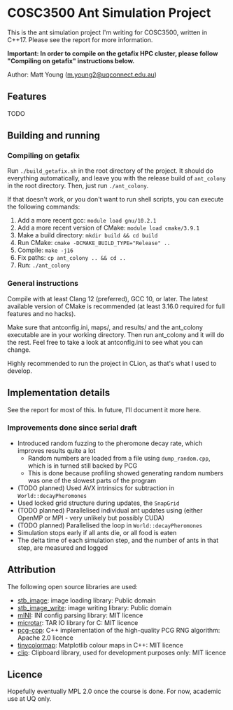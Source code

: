 # COSC3500 Ant Simulation Project
This is the ant simulation project I'm writing for COSC3500, written in C++17. Please see the report
for more information.

**Important: In order to compile on the getafix HPC cluster, please follow "Compiling on getafix" 
instructions below.**

Author: Matt Young (m.young2@uqconnect.edu.au)

## Features
TODO

## Building and running
### Compiling on getafix
Run `./build_getafix.sh` in the root directory of the project. It should do everything automatically,
and leave you with the release build of `ant_colony` in the root directory. Then, just run `./ant_colony`.

If that doesn't work, or you don't want to run shell scripts, you can execute the following commands:

1. Add a more recent gcc: `module load gnu/10.2.1`
2. Add a more recent version of CMake: `module load cmake/3.9.1`
3. Make a build directory: `mkdir build && cd build`
4. Run CMake: `cmake -DCMAKE_BUILD_TYPE="Release" ..`
5. Compile: `make -j16`
6. Fix paths: `cp ant_colony .. && cd ..`
7. Run: `./ant_colony`

### General instructions
Compile with at least Clang 12 (preferred), GCC 10, or later. The latest available version of CMake
is recommended (at least 3.16.0 required for full features and no hacks).

Make sure that antconfig.ini, maps/, and results/ and the ant_colony executable are in your working
directory. Then run ant_colony and it will do the rest. Feel free to take a look at antconfig.ini
to see what you can change.

Highly recommended to run the project in CLion, as that's what I used to develop.

## Implementation details
See the report for most of this. In future, I'll document it more here.

### Improvements done since serial draft
- Introduced random fuzzing to the pheromone decay rate, which improves results quite a lot
  - Random numbers are loaded from a file using `dump_random.cpp`, which is in turned still backed by PCG
  - This is done because profiling showed generating random numbers was one of the slowest parts of the program
- (TODO planned) Used AVX intrinsics for subtraction in `World::decayPheromones`
- Used locked grid structure during updates, the `SnapGrid`
- (TODO planned) Parallelised individual ant updates using (either OpenMP or MPI - very unlikely but possibly CUDA)
- (TODO planned) Parallelised the loop in `World::decayPheromones`
- Simulation stops early if all ants die, or all food is eaten
- The delta time of each simulation step, and the number of ants in that step, are measured and logged

## Attribution
The following open source libraries are used:

- [stb_image](https://github.com/nothings/stb/blob/master/stb_image.h): image loading library: Public domain
- [stb_image_write](https://github.com/nothings/stb/blob/master/stb_image_write.h): image writing library: Public domain
- [mINI](https://github.com/pulzed/mINI): INI config parsing library: MIT licence
- [microtar](https://github.com/rxi/microtar): TAR IO library for C: MIT licence
- [pcg-cpp](https://github.com/imneme/pcg-cpp): C++ implementation of the high-quality PCG RNG algorithm: Apache 2.0 licence
- [tinycolormap](https://github.com/yuki-koyama/tinycolormap): Matplotlib colour maps in C++: MIT licence
- [clip](https://github.com/dacap/clip): Clipboard library, used for development purposes only: MIT licence

## Licence
Hopefully eventually MPL 2.0 once the course is done. For now, academic use at UQ only.